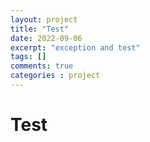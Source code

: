 ```yaml
---
layout: project
title: "Test"
date: 2022-09-06
excerpt: "exception and test"
tags: []
comments: true
categories : project
---
```

# Test
